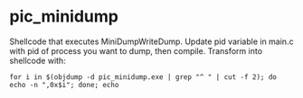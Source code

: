 ﻿# pic_minidump
Shellcode that executes MiniDumpWriteDump. Update pid variable in main.c with pid of process you want to dump, then compile.
Transform into shellcode with:
```
for i in $(objdump -d pic_minidump.exe | grep "^ " | cut -f 2); do echo -n ",0x$i"; done; echo
```
